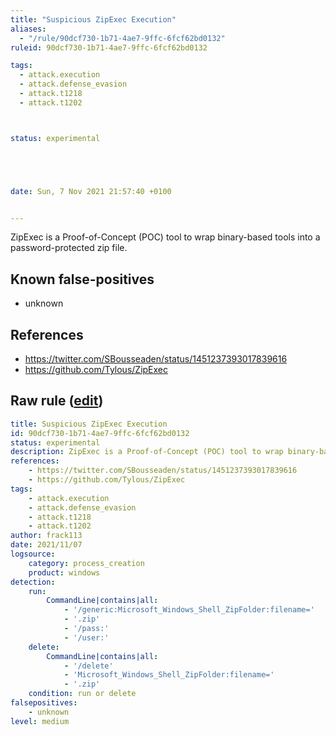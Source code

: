 ```yaml
---
title: "Suspicious ZipExec Execution"
aliases:
  - "/rule/90dcf730-1b71-4ae7-9ffc-6fcf62bd0132"
ruleid: 90dcf730-1b71-4ae7-9ffc-6fcf62bd0132

tags:
  - attack.execution
  - attack.defense_evasion
  - attack.t1218
  - attack.t1202



status: experimental





date: Sun, 7 Nov 2021 21:57:40 +0100


---
```


ZipExec is a Proof-of-Concept (POC) tool to wrap binary-based tools into a password-protected zip file.

<!--more-->


## Known false-positives

* unknown



## References

* https://twitter.com/SBousseaden/status/1451237393017839616
* https://github.com/Tylous/ZipExec


## Raw rule ([edit](https://github.com/SigmaHQ/sigma/edit/master/rules/windows/process_creation/proc_creation_win_susp_zipexec.yml))
```yaml
title: Suspicious ZipExec Execution
id: 90dcf730-1b71-4ae7-9ffc-6fcf62bd0132
status: experimental
description: ZipExec is a Proof-of-Concept (POC) tool to wrap binary-based tools into a password-protected zip file.
references:
    - https://twitter.com/SBousseaden/status/1451237393017839616
    - https://github.com/Tylous/ZipExec
tags:
    - attack.execution
    - attack.defense_evasion
    - attack.t1218
    - attack.t1202
author: frack113
date: 2021/11/07
logsource:
    category: process_creation
    product: windows
detection:
    run:
        CommandLine|contains|all:
            - '/generic:Microsoft_Windows_Shell_ZipFolder:filename='
            - '.zip'
            - '/pass:'
            - '/user:'
    delete:
        CommandLine|contains|all:
            - '/delete'
            - 'Microsoft_Windows_Shell_ZipFolder:filename='
            - '.zip'
    condition: run or delete
falsepositives:
    - unknown
level: medium

```
